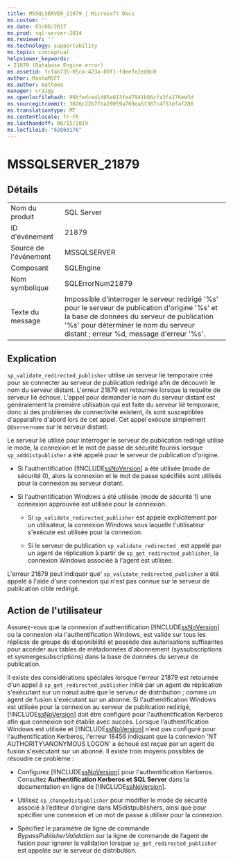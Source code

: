 ```yaml
---
title: MSSQLSERVER_21879 | Microsoft Docs
ms.custom: ''
ms.date: 03/06/2017
ms.prod: sql-server-2014
ms.reviewer: ''
ms.technology: supportability
ms.topic: conceptual
helpviewer_keywords:
- 21879 (Database Engine error)
ms.assetid: fcfab735-05ca-423a-89f1-fdee7e2ed8c0
author: MashaMSFT
ms.author: mathoma
manager: craigg
ms.openlocfilehash: 98bfedce41d05a613fe47941b86cfa3fa176ee5d
ms.sourcegitcommit: 3026c22b7fba19059a769ea5f367c4f51efaf286
ms.translationtype: MT
ms.contentlocale: fr-FR
ms.lasthandoff: 06/15/2019
ms.locfileid: "62869176"
---
```

# <a name="mssqlserver21879"></a>MSSQLSERVER_21879
    
## <a name="details"></a>Détails  
  
|||  
|-|-|  
|Nom du produit|SQL Server|  
|ID d'événement|21879|  
|Source de l'événement|MSSQLSERVER|  
|Composant|SQLEngine|  
|Nom symbolique|SQLErrorNum21879|  
|Texte du message|Impossible d'interroger le serveur redirigé '%s' pour le serveur de publication d'origine '%s' et la base de données du serveur de publication '%s' pour déterminer le nom du serveur distant ; erreur %d, message d'erreur '%s'.|  
  
## <a name="explanation"></a>Explication  
 `sp_validate_redirected_publisher` utilise un serveur lié temporaire créé pour se connecter au serveur de publication redirigé afin de découvrir le nom du serveur distant. L'erreur 21879 est retournée lorsque la requête de serveur lié échoue. L'appel pour demander le nom du serveur distant est généralement la première utilisation qui est faite du serveur lié temporaire, donc si des problèmes de connectivité existent, ils sont susceptibles d'apparaître d'abord lors de cet appel. Cet appel exécute simplement `@@servername` sur le serveur distant.  
  
 Le serveur lié utilisé pour interroger le serveur de publication redirigé utilise le mode, la connexion et le mot de passe de sécurité fournis lorsque `sp_adddistpublisher` a été appelé pour le serveur de publication d'origine.  
  
-   Si l'authentification [!INCLUDE[ssNoVersion](../../includes/ssnoversion-md.md)] a été utilisée (mode de sécurité 0), alors la connexion et le mot de passe spécifiés sont utilisés pour la connexion au serveur distant.  
  
-   Si l'authentification Windows a été utilisée (mode de sécurité 1) une connexion approuvée est utilisée pour la connexion.  
  
    -   Si `sp_validate_redirected_publisher` est appelé explicitement par un utilisateur, la connexion Windows sous laquelle l'utilisateur s'exécute est utilisée pour la connexion.  
  
    -   Si le serveur de publication `sp_validate_redirected_` est appelé par un agent de réplication à partir de `sp_get_redirected_publisher`, la connexion Windows associée à l'agent est utilisée.  
  
 L'erreur 21879 peut indiquer que' `sp_validate_redirected_publisher` a été appelé à l'aide d'une connexion qui n'est pas connue sur le serveur de publication cible redirigé.  
  
## <a name="user-action"></a>Action de l'utilisateur  
 Assurez-vous que la connexion d'authentification [!INCLUDE[ssNoVersion](../../includes/ssnoversion-md.md)] ou la connexion via l'authentification Windows, est valide sur tous les réplicas de groupe de disponibilité et possède des autorisations suffisantes pour accéder aux tables de métadonnées d'abonnement (syssubscriptions et sysmergesubscriptions) dans la base de données du serveur de publication.  
  
 Il existe des considérations spéciales lorsque l'erreur 21879 est retournée d'un appel à `sp_get_redirected_publisher` initié par un agent de réplication s'exécutant sur un nœud autre que le serveur de distribution ; comme un agent de fusion s'exécutant sur un abonné. Si l'authentification Windows est utilisée pour la connexion au serveur de publication redirigé, [!INCLUDE[ssNoVersion](../../includes/ssnoversion-md.md)] doit être configuré pour l'authentification Kerberos afin que connexion soit établie avec succès. Lorsque l'authentification Windows est utilisée et [!INCLUDE[ssNoVersion](../../includes/ssnoversion-md.md)] n'est pas configuré pour l'authentification Kerberos, l'erreur 18456 indiquant que la connexion 'NT AUTHORITY\ANONYMOUS LOGON' a échoué est reçue par un agent de fusion s'exécutant sur un abonné. Il existe trois moyens possibles de résoudre ce problème :  
  
-   Configurez [!INCLUDE[ssNoVersion](../../includes/ssnoversion-md.md)] pour l'authentification Kerberos. Consultez **Authentification Kerberos et SQL Server** dans la documentation en ligne de [!INCLUDE[ssNoVersion](../../includes/ssnoversion-md.md)].  
  
-   Utilisez `sp_changedistpublisher` pour modifier le mode de sécurité associé à l’éditeur d’origine dans MSdistpublishers, ainsi que pour spécifier une connexion et un mot de passe à utiliser pour la connexion.  
  
-   Spécifiez le paramètre de ligne de commande *BypassPublisherValidation* sur la ligne de commande de l’agent de fusion pour ignorer la validation lorsque `sp_get_redirected_publisher` est appelée sur le serveur de distribution.  
  
  
